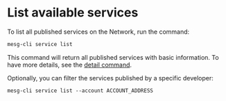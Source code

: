 # List available services

To list all published services on the Network, run the command:

```bash
mesg-cli service list
```

This command will return all published services with basic information. To have more details, see the [detail command](/service/run/detail.md).

Optionally, you can filter the services published by a specific developer:

```
mesg-cli service list --account ACCOUNT_ADDRESS
```



